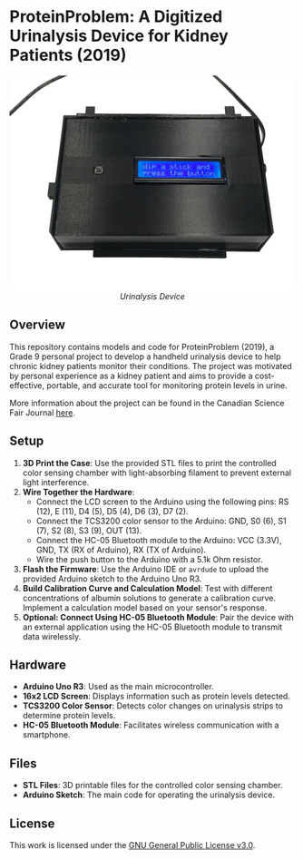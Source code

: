 # ProteinProblem: A Digitized Urinalysis Device for Kidney Patients (2019)

<p align="center">
  <img src="./images/device.png" alt="Device Photo">
<i>Urinalysis Device</i>
</p>

## Overview

This repository contains models and code for ProteinProblem (2019), a Grade 9 personal project to develop a handheld urinalysis device to help chronic kidney patients monitor their conditions. The project was motivated by personal experience as a kidney patient and aims to provide a cost-effective, portable, and accurate tool for monitoring protein levels in urine.

More information about the project can be found in the Canadian Science Fair Journal [here](https://csfjournal.com/volume-2-issue-5/2020/3/11/protein-problem-a-digitized-at-home-urinalysis-device-to-aid-patients-suffering-from-kidney-disease).

## Setup

1. **3D Print the Case**: Use the provided STL files to print the controlled color sensing chamber with light-absorbing filament to prevent external light interference.
2. **Wire Together the Hardware**:
    - Connect the LCD screen to the Arduino using the following pins: RS (12), E (11), D4 (5), D5 (4), D6 (3), D7 (2).
    - Connect the TCS3200 color sensor to the Arduino: GND, S0 (6), S1 (7), S2 (8), S3 (9), OUT (13).
    - Connect the HC-05 Bluetooth module to the Arduino: VCC (3.3V), GND, TX (RX of Arduino), RX (TX of Arduino).
    - Wire the push button to the Arduino with a 5.1k Ohm resistor.
3. **Flash the Firmware**: Use the Arduino IDE or `avrdude` to upload the provided Arduino sketch to the Arduino Uno R3.
4. **Build Calibration Curve and Calculation Model**: Test with different concentrations of albumin solutions to generate a calibration curve. Implement a calculation model based on your sensor's response.
5. **Optional: Connect Using HC-05 Bluetooth Module**: Pair the device with an external application using the HC-05 Bluetooth module to transmit data wirelessly.

## Hardware

- **Arduino Uno R3**: Used as the main microcontroller.
- **16x2 LCD Screen**: Displays information such as protein levels detected.
- **TCS3200 Color Sensor**: Detects color changes on urinalysis strips to determine protein levels.
- **HC-05 Bluetooth Module**: Facilitates wireless communication with a smartphone.

## Files

- **STL Files**: 3D printable files for the controlled color sensing chamber.
- **Arduino Sketch**: The main code for operating the urinalysis device.

## License

This work is licensed under the [GNU General Public License v3.0](https://www.gnu.org/licenses/gpl-3.0.en.html).

